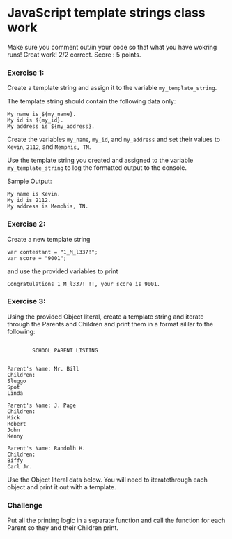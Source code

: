 # JavaScript template strings class work

Make sure you comment out/in your code so that what you have wokring runs! Great work! 2/2 correct. Score : 5 points.

### Exercise 1:
Create a template string and assign it to the variable ```my_template_string```.

The template string should contain the following data only:

```
My name is ${my_name}.
My id is ${my_id}.
My address is ${my_address}.
```

Create the variables ```my_name```, ```my_id```, and ```my_address``` and set their values to ```Kevin```, ```2112```, and ```Memphis, TN```.

Use the template string you created and assigned to the variable ```my_template_string``` to log the formatted output to the console.

Sample Output:
```
My name is Kevin.
My id is 2112.
My address is Memphis, TN.
```


### Exercise 2:

Create a new template string 

```
var contestant = "1_M_l337!";
var score = "9001";
```

and use the provided variables to print 
```
Congratulations 1_M_l337! !!, your score is 9001.
```

### Exercise 3:

Using the provided Object literal, create a template string  and iterate through the Parents and Children and print them in a format sililar to the following:
```

    	SCHOOL PARENT LISTING
        

Parent's Name: Mr. Bill
Children: 
Sluggo 
Spot 
Linda

Parent's Name: J. Page
Children: 
Mick
Robert
John
Kenny

Parent's Name: Randolh H.
Children:
Biffy
Carl Jr.
```
Use the Object literal data below. You will need to iteratethrough each object and print it out with a template.

### Challenge
Put all the printing logic in a separate function and call the function for each Parent so they and their Children print. 
